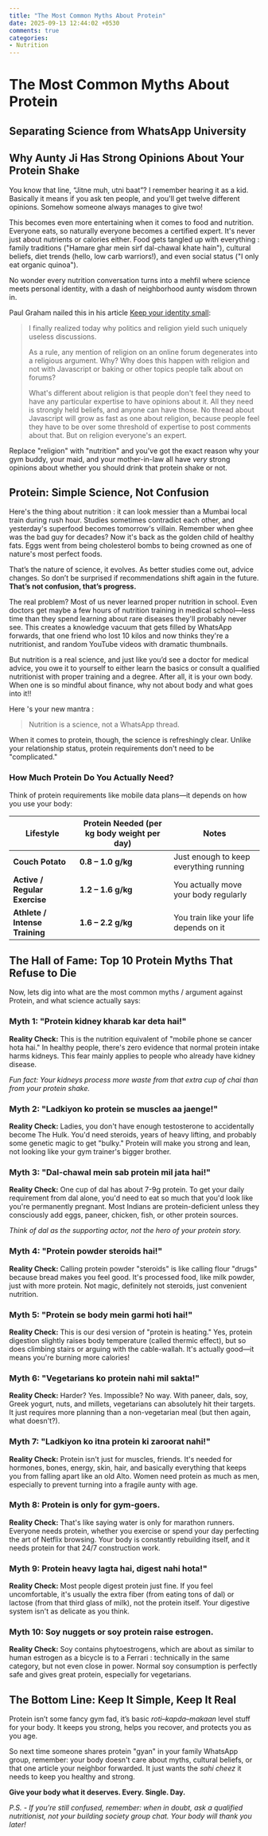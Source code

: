 ```yaml
---
title: "The Most Common Myths About Protein"
date: 2025-09-13 12:44:02 +0530
comments: true
categories: 
- Nutrition
---
```

# The Most Common Myths About Protein 

## Separating Science from WhatsApp University

## Why Aunty Ji Has Strong Opinions About Your Protein Shake

You know that line, “Jitne muh, utni baat”? I remember hearing it as a kid. Basically it means if you ask ten people, and you'll get twelve different opinions. Somehow someone always manages to give two!

This becomes even more entertaining when it comes to food and nutrition. Everyone eats, so naturally everyone becomes a certified expert. It's never just about nutrients or calories either. Food gets tangled up with everything : family traditions ("Hamare ghar mein sirf dal-chawal khate hain"), cultural beliefs, diet trends (hello, low carb warriors!), and even social status ("I only eat organic quinoa").

No wonder every nutrition conversation turns into a mehfil where science meets personal identity, with a dash of neighborhood aunty wisdom thrown in.

Paul Graham nailed this in his article [Keep your identity small](https://paulgraham.com/identity.html):

> I finally realized today why politics and religion yield such uniquely useless discussions.
>
> As a rule, any mention of religion on an online forum degenerates into a religious argument.  Why?  Why does this happen with religion and not with Javascript or baking or other topics people talk about on forums?
>
> What's different about religion is that people don't feel they need to have any particular expertise to have opinions about it.  All they need is strongly held beliefs, and anyone can have those.  No thread about Javascript will grow as fast as one about religion, because people feel they have to be over some threshold of expertise to post comments about that.  But on religion everyone's an expert.

Replace "religion" with "nutrition" and you've got the exact reason why your gym buddy, your maid, and your mother-in-law all have *very* strong opinions about whether you should drink that protein shake or not.



## Protein: Simple Science, Not Confusion

Here's the thing about nutrition : it can look messier than a Mumbai local train during rush hour. Studies sometimes contradict each other, and yesterday's superfood becomes tomorrow's villain. Remember when ghee was the bad guy for decades? Now it's back as the golden child of healthy fats. Eggs went from being cholesterol bombs to being crowned as one of nature's most perfect foods.

That’s the nature of science, it evolves. As better studies come out, advice changes. So don’t be surprised if recommendations shift again in the future. **That’s not confusion, that’s progress.**

The real problem? Most of us never learned proper nutrition in school. Even doctors get maybe a few hours of nutrition training in medical school—less time than they spend learning about rare diseases they'll probably never see. This creates a knowledge vacuum that gets filled by WhatsApp forwards, that one friend who lost 10 kilos and now thinks they're a nutritionist, and random YouTube videos with dramatic thumbnails.

But nutrition is a real science, and just like you’d see a doctor for medical advice, you owe it to yourself to either learn the basics or consult a qualified nutritionist with proper training and a degree. After all, it is your own body. When one is so mindful about finance, why not about body and what goes into it!!

Here 's your new mantra :

> Nutrition is a science, not a WhatsApp thread.

When it comes to protein, though, the science is refreshingly clear. Unlike your relationship status, protein requirements don't need to be "complicated."


### How Much Protein Do You Actually Need?

Think of protein requirements like mobile data plans—it depends on how you use your body:

| Lifestyle                      | Protein Needed (per kg body weight per day) | Notes                                  |
| ------------------------------ | ------------------------------------------- | -------------------------------------- |
| **Couch Potato**               | **0.8 – 1.0 g/kg**                          | Just enough to keep everything running |
| **Active / Regular Exercise**  | **1.2 – 1.6 g/kg**                          | You actually move your body regularly  |
| **Athlete / Intense Training** | **1.6 – 2.2 g/kg**                          | You train like your life depends on it |



## The Hall of Fame: Top 10 Protein Myths That Refuse to Die

Now, lets dig into what are the most common myths / argument against Protein, and what science actually says:

### **Myth 1: "Protein kidney kharab kar deta hai!"**
**Reality Check:** This is the nutrition equivalent of "mobile phone se cancer hota hai." In healthy people, there's zero evidence that normal protein intake harms kidneys. This fear mainly applies to people who already have kidney disease.

*Fun fact: Your kidneys process more waste from that extra cup of chai than from your protein shake.*

### **Myth 2: "Ladkiyon ko protein se muscles aa jaenge!"**
**Reality Check:** Ladies, you don't have enough testosterone to accidentally become The Hulk. You'd need steroids, years of heavy lifting, and probably some genetic magic to get "bulky." Protein will make you strong and lean, not looking like your gym trainer's bigger brother.

### **Myth 3: "Dal-chawal mein sab protein mil jata hai!"**
**Reality Check:** One cup of dal has about 7-9g protein. To get your daily requirement from dal alone, you'd need to eat so much that you'd look like you're permanently pregnant. Most Indians are protein-deficient unless they consciously add eggs, paneer, chicken, fish, or other protein sources.

*Think of dal as the supporting actor, not the hero of your protein story.*

### **Myth 4: "Protein powder steroids hai!"**
**Reality Check:** Calling protein powder "steroids" is like calling flour "drugs" because bread makes you feel good. It's processed food, like milk powder, just with more protein. Not magic, definitely not steroids, just convenient nutrition.

### **Myth 5: "Protein se body mein garmi hoti hai!"**
**Reality Check:** This is our desi version of "protein is heating." Yes, protein digestion slightly raises body temperature (called thermic effect), but so does climbing stairs or arguing with the cable-wallah. It's actually good—it means you're burning more calories!

### **Myth 6: "Vegetarians ko protein nahi mil sakta!"**
**Reality Check:** Harder? Yes. Impossible? No way. With paneer, dals, soy, Greek yogurt, nuts, and millets, vegetarians can absolutely hit their targets. It just requires more planning than a non-vegetarian meal (but then again, what doesn't?).

### **Myth 7: "Ladkiyon ko itna protein ki zaroorat nahi!"**
**Reality Check:** Protein isn't just for muscles, friends. It's needed for hormones, bones, energy, skin, hair, and basically everything that keeps you from falling apart like an old Alto. Women need protein as much as men, especially to prevent turning into a fragile aunty with age.

### **Myth 8: Protein is only for gym-goers.**
**Reality Check:** That's like saying water is only for marathon runners. Everyone needs protein, whether you exercise or spend your day perfecting the art of Netflix browsing. Your body is constantly rebuilding itself, and it needs protein for that 24/7 construction work.

### **Myth 9: Protein heavy lagta hai, digest nahi hota!"**
**Reality Check:** Most people digest protein just fine. If you feel uncomfortable, it's usually the extra fiber (from eating tons of dal) or lactose (from that third glass of milk), not the protein itself. Your digestive system isn't as delicate as you think.

### **Myth 10: Soy nuggets or soy protein raise estrogen.**
**Reality Check:** Soy contains phytoestrogens, which are about as similar to human estrogen as a bicycle is to a Ferrari : technically in the same category, but not even close in power. Normal soy consumption is perfectly safe and gives great protein, especially for vegetarians.



## The Bottom Line: Keep It Simple, Keep It Real

Protein isn’t some fancy gym fad, it’s basic *roti–kapda–makaan* level stuff for your body. It keeps you strong, helps you recover, and protects you as you age. 

So next time someone shares protein "gyan" in your family WhatsApp group, remember: your body doesn't care about myths, cultural beliefs, or that one article your neighbor forwarded. It just wants the *sahi cheez* it needs to keep you healthy and strong.

**Give your body what it deserves. Every. Single. Day.**

*P.S. - If you're still confused, remember: when in doubt, ask a qualified nutritionist, not your building society group chat. Your body will thank you later!*
